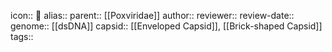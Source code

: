 icon:: 🦠
alias:: 
parent:: [[Poxviridae]] 
author::
reviewer::
review-date::
genome:: [[dsDNA]] 
capsid:: [[Enveloped Capsid]], [[Brick-shaped Capsid]] 
tags::
